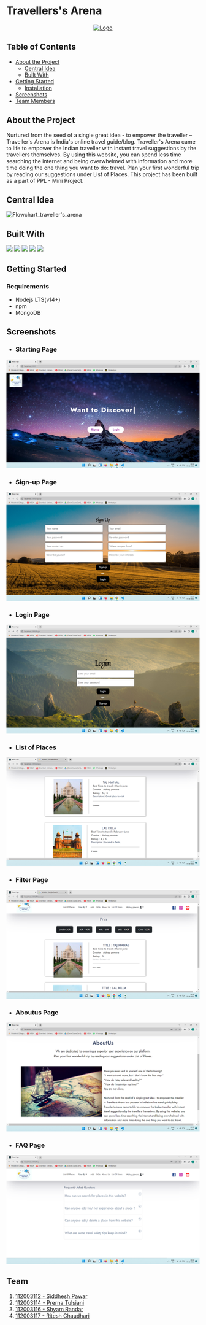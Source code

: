 # Travellers's Arena
<p align="center">
  <a href="https://github.com/pt3002/PPL-Project">
    <img src="https://github.com/pt3002/PPL-Project/blob/main/Travel_Final_Logo.png" alt="Logo" width="420" height="420">
  </a>
</p>
                                                                                                                
## Table of Contents

* [About the Project](#about-the-project)
  * [Central Idea](#central-idea)
  * [Built With](#built-with)
* [Getting Started](#getting-started)
  * [Installation](#installation)
* [Screenshots](#screenshots)
* [Team Members](#team)

## About the Project
Nurtured from the seed of a single great idea - to empower the traveller – Traveller's Arena is India's online travel guide/blog. Traveller's Arena came to life to empower the Indian traveller with instant travel suggestions by the travellers themselves. By using this website, you can spend less time searching the internet and being overwhelmed with information and more time doing the one thing you want to do: travel. Plan your first wonderful trip by reading our suggestions under List of Places. This project has been built as a part of PPL - Mini Project. 

## Central Idea
![Flowchart_traveller's_arena](https://user-images.githubusercontent.com/87142754/152667866-d77d1fb1-4fe7-4fad-a254-9bba897371a5.png)

## Built With
<p float = "left">
<img src="https://img.shields.io/badge/MongoDB-4EA94B?style=for-the-badge&logo=mongodb&logoColor=white"/>
<img src="https://img.shields.io/badge/Express.js-404D59?style=for-the-badge"/>
<img src="https://img.shields.io/badge/React-20232A?style=for-the-badge&logo=react&logoColor=61DAFB"/>
<img src="https://img.shields.io/badge/Node.js-43853D?style=for-the-badge&logo=node.js&logoColor=white"/>
<img src="https://img.shields.io/badge/Bootstrap-563D7C?style=for-the-badge&logo=bootstrap&logoColor=white"/>
</p>

## Getting Started

### Requirements
* Nodejs LTS(v14+)
* npm
* MongoDB

        
## Screenshots
  - ### Starting Page
![StartingPage](https://github.com/Siddhesh4501/Travel-Arena/blob/71ad32ac56656f6b44585a707025f64b1b4263e4/Screenshots/StartingPage.png)
  - ### Sign-up Page
![SignUpPage](https://github.com/Siddhesh4501/Travel-Arena/blob/71ad32ac56656f6b44585a707025f64b1b4263e4/Screenshots/SignUpPage.png)
  - ### Login Page
![LoginPage](https://github.com/Siddhesh4501/Travel-Arena/blob/71ad32ac56656f6b44585a707025f64b1b4263e4/Screenshots/LoginPage.png)
  - ### List of Places
![WebsitePage](https://github.com/Siddhesh4501/Travel-Arena/blob/71ad32ac56656f6b44585a707025f64b1b4263e4/Screenshots/List_of_Places.png)
  - ### Filter Page
![WebsitePage](https://github.com/Siddhesh4501/Travel-Arena/blob/f8eb73b794738b72b9a95997c1f1bea1f7b6c42e/Screenshots/Selection_by_filter.png)
  - ### Aboutus Page
![AboutUsPage](https://github.com/Siddhesh4501/Travel-Arena/blob/71ad32ac56656f6b44585a707025f64b1b4263e4/Screenshots/AboutUs.png)
  - ### FAQ Page
![FAQPage](https://github.com/Siddhesh4501/Travel-Arena/blob/71ad32ac56656f6b44585a707025f64b1b4263e4/Screenshots/FAQPage.png)

## Team 
1. [112003112 - Siddhesh Pawar](https://github.com/Siddhesh4501)
2. [112003114 - Prerna Tulsiani](https://github.com/pt3002)
3. [112003116 - Shyam Randar](https://github.com/ShyamR12)
4. [112003117 - Ritesh Chaudhari](https://github.com/Ritesh2408)

